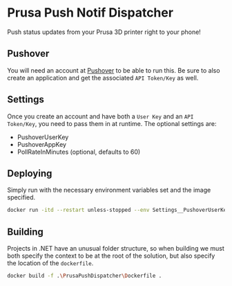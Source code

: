 # Prusa Push Notif Dispatcher
Push status updates from your Prusa 3D printer right to your phone!

## Pushover
You will need an account at [Pushover](https://pushover.net/) to be able to run this. Be sure to also create an application and get the associated `API Token/Key` as well.

## Settings
Once you create an account and have both a `User Key` and an `API Token/Key`, you need to pass them in at runtime. The optional settings are:

* PushoverUserKey
* PushoverAppKey
* PollRateInMinutes (optional, defaults to 60)

## Deploying
Simply run with the necessary environment variables set and the image specified.
```bash
docker run -itd --restart unless-stopped --env Settings__PushoverUserKey='abcd1234' --env Settings__PushoverAppKey='abcd1234' ghcr.io/rickdgray/prusapushdispatcher:main
```

## Building
Projects in .NET have an unusual folder structure, so when building we must both specify the context to be at the root of the solution, but also specify the location of the `dockerfile`.
```bash
docker build -f .\PrusaPushDispatcher\Dockerfile .
```
